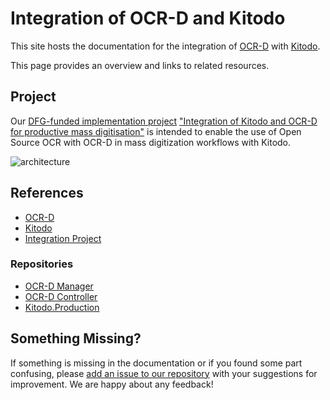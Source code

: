 # Integration of OCR-D and Kitodo

This site hosts the documentation for the integration of [OCR-D](https://ocr-d.de) with [Kitodo](https://www.kitodo.org).

 This page provides an overview and links to related resources.

## Project

Our [DFG-funded implementation project](https://ocr-d.de/en/phase3) 
["Integration of Kitodo and OCR-D for productive mass digitisation"](https://ocr-d.de/en/phase3#integration-of-kitodo-and-ocr-d-for-productive-mass-digitisation)
is intended to enable the use of Open Source OCR with OCR-D in mass digitization workflows with Kitodo.

![architecture](https://user-images.githubusercontent.com/38561704/204787229-ad83732b-39b1-4028-9439-7a22c92f0065.png)

## References

- [OCR-D](https://ocr-d.de/)
- [Kitodo](https://www.kitodo.org/)
- [Integration Project](https://ocr-d.de/en/phase3#integration-of-kitodo-and-ocr-d-for-productive-mass-digitisation)

### Repositories
- [OCR-D Manager](https://github.com/slub/ocrd_manager)
- [OCR-D Controller](https://github.com/slub/ocrd_controller)
- [Kitodo.Production](https://github.com/slub/kitodo-production-docker)

## Something Missing?

If something is missing in the documentation or if you found some part confusing, please [add an issue to our repository](https://github.com/slub/ocrd_kitodo/issues) with your suggestions for improvement. We are happy about any feedback!

